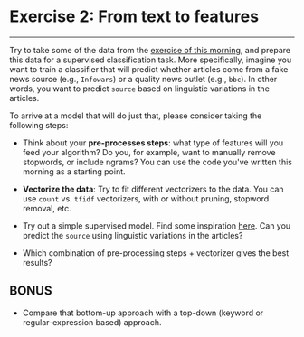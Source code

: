 # Exercise 2: From text to features
----

Try to take some of the data from the [exercise of this morning](https://github.com/uvacw/teachteacher-python/blob/main/day4/exercises-1/exercise-1.md), and prepare this data for a supervised classification task. More specifically, imagine you want to train a classifier that will predict whether articles come from a fake news source (e.g., `Infowars`) or a quality news outlet (e.g., `bbc`). In other words, you want to predict `source` based on linguistic variations in the articles.

To arrive at a model that will do just that, please consider taking the following steps:

- Think about your **pre-processes steps**: what type of features will you feed your algorithm? Do you, for example, want to manually remove stopwords, or include ngrams? You can use the code you've written this morning as a starting point.

- **Vectorize the data**: Try to fit different vectorizers to the data. You can use `count` vs. `tfidf` vectorizers, with or without pruning, stopword removal, etc.

- Try out a simple supervised model. Find some inspiration [here](https://github.com/uvacw/teachteacher-python/blob/main/day4/exercises-2/possible-solution-exercise-2.md). Can you predict the `source` using linguistic variations in the articles?

- Which combination of pre-processing steps + vectorizer gives the best results?

## BONUS

- Compare that bottom-up approach with a top-down (keyword or regular-expression based) approach.
